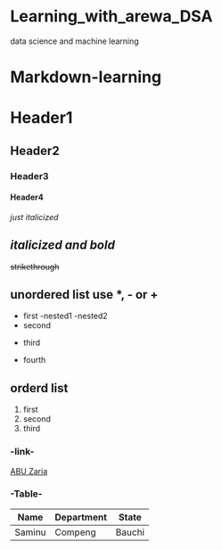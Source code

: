 # Learning_with_arewa_DSA
data science and machine learning

# Markdown-learning

# Header1
## Header2
### Header3
#### Header4
  
*just italicized*

## *italicized and bold*

~~strikethrough~~

## unordered list use *, - or +
- first
    -nested1
    -nested2   
- second
+ third
* fourth

## orderd list
1. first
2. second
3. third

### -link-
[ABU Zaria](abu.edu.ng)

### -Table-
|Name      |Department|State     |
|----------|----------|----------|
|Saminu    |Compeng   |Bauchi    |
